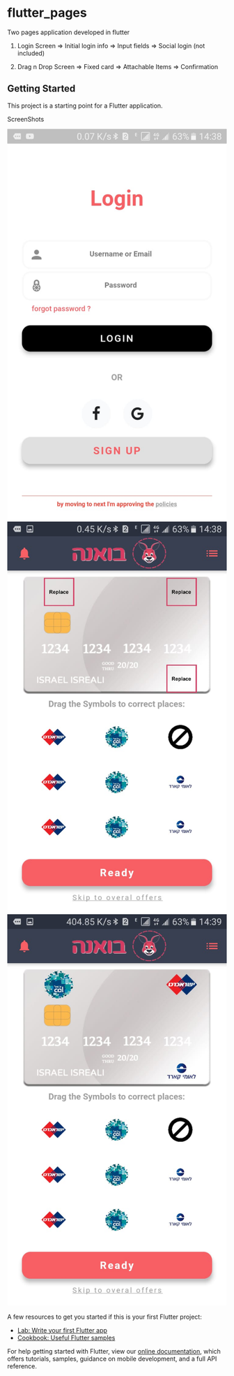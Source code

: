 # flutter_pages

Two pages application developed in flutter

1) Login Screen
=> Initial login info
=> Input fields
=> Social login (not included)

2) Drag n Drop Screen
=> Fixed card
=> Attachable Items
=> Confirmation

## Getting Started

This project is a starting point for a Flutter application.

ScreenShots

![Alt text](/1.jpeg?raw=true "Login Screen")
![Alt text](/2.jpeg?raw=true "Drag n Drop Screen 1")
![Alt text](/3.jpeg?raw=true "Drag n Drop Screen 2")


A few resources to get you started if this is your first Flutter project:

- [Lab: Write your first Flutter app](https://flutter.dev/docs/get-started/codelab)
- [Cookbook: Useful Flutter samples](https://flutter.dev/docs/cookbook)

For help getting started with Flutter, view our
[online documentation](https://flutter.dev/docs), which offers tutorials,
samples, guidance on mobile development, and a full API reference.
